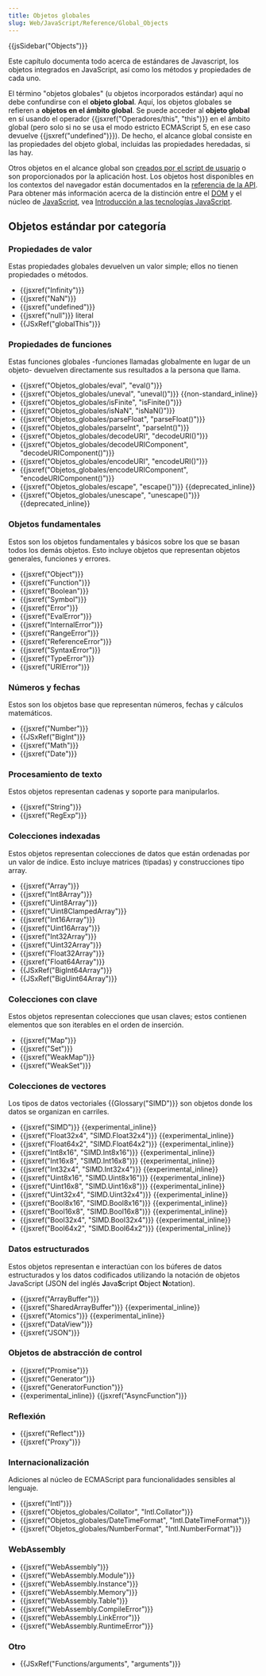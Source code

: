 ```yaml
---
title: Objetos globales
slug: Web/JavaScript/Reference/Global_Objects
---
```


{{jsSidebar("Objects")}}

Este capítulo documenta todo acerca de estándares de Javascript, los objetos integrados en JavaScript, así como los métodos y propiedades de cada uno.

El término "objetos globales" (u objetos incorporados estándar) aquí no debe confundirse con el **objeto global**. Aquí, los objetos globales se refieren a **objetos en el ámbito global**. Se puede acceder al **objeto global** en sí usando el operador {{jsxref("Operadores/this", "this")}} en el ámbito global (pero solo si no se usa el modo estricto ECMAScript 5, en ese caso devuelve {{jsxref("undefined")}}). De hecho, el alcance global consiste en las propiedades del objeto global, incluidas las propiedades heredadas, si las hay.

Otros objetos en el alcance global son [creados por el script de usuario](/es/docs/Web/JavaScript/Guide/Working_with_Objects#Creating_new_objects) o son proporcionados por la aplicación host. Los objetos host disponibles en los contextos del navegador están documentados en la [referencia de la API](/es/docs/Web/API/Reference). Para obtener más información acerca de la distinción entre el [DOM](/es/docs/DOM/DOM_Reference) y el núcleo de [JavaScript](/es/docs/Web/JavaScript), vea [Introducción a las tecnologías JavaScript](/es/docs/Web/JavaScript/JavaScript_technologies_overview).

## Objetos estándar por categoría

### Propiedades de valor

Estas propiedades globales devuelven un valor simple; ellos no tienen propiedades o métodos.

- {{jsxref("Infinity")}}
- {{jsxref("NaN")}}
- {{jsxref("undefined")}}
- {{jsxref("null")}} literal
- {{JSxRef("globalThis")}}

### Propiedades de funciones

Estas funciones globales -funciones llamadas globalmente en lugar de un objeto- devuelven directamente sus resultados a la persona que llama.

- {{jsxref("Objetos_globales/eval", "eval()")}}
- {{jsxref("Objetos_globales/uneval", "uneval()")}} {{non-standard_inline}}
- {{jsxref("Objetos_globales/isFinite", "isFinite()")}}
- {{jsxref("Objetos_globales/isNaN", "isNaN()")}}
- {{jsxref("Objetos_globales/parseFloat", "parseFloat()")}}
- {{jsxref("Objetos_globales/parseInt", "parseInt()")}}
- {{jsxref("Objetos_globales/decodeURI", "decodeURI()")}}
- {{jsxref("Objetos_globales/decodeURIComponent", "decodeURIComponent()")}}
- {{jsxref("Objetos_globales/encodeURI", "encodeURI()")}}
- {{jsxref("Objetos_globales/encodeURIComponent", "encodeURIComponent()")}}
- {{jsxref("Objetos_globales/escape", "escape()")}} {{deprecated_inline}}
- {{jsxref("Objetos_globales/unescape", "unescape()")}} {{deprecated_inline}}

### Objetos fundamentales

Estos son los objetos fundamentales y básicos sobre los que se basan todos los demás objetos. Esto incluye objetos que representan objetos generales, funciones y errores.

- {{jsxref("Object")}}
- {{jsxref("Function")}}
- {{jsxref("Boolean")}}
- {{jsxref("Symbol")}}
- {{jsxref("Error")}}
- {{jsxref("EvalError")}}
- {{jsxref("InternalError")}}
- {{jsxref("RangeError")}}
- {{jsxref("ReferenceError")}}
- {{jsxref("SyntaxError")}}
- {{jsxref("TypeError")}}
- {{jsxref("URIError")}}

### Números y fechas

Estos son los objetos base que representan números, fechas y cálculos matemáticos.

- {{jsxref("Number")}}
- {{JSxRef("BigInt")}}
- {{jsxref("Math")}}
- {{jsxref("Date")}}

### Procesamiento de texto

Estos objetos representan cadenas y soporte para manipularlos.

- {{jsxref("String")}}
- {{jsxref("RegExp")}}

### Colecciones indexadas

Estos objetos representan colecciones de datos que están ordenadas por un valor de índice. Esto incluye matrices (tipadas) y construcciones tipo array.

- {{jsxref("Array")}}
- {{jsxref("Int8Array")}}
- {{jsxref("Uint8Array")}}
- {{jsxref("Uint8ClampedArray")}}
- {{jsxref("Int16Array")}}
- {{jsxref("Uint16Array")}}
- {{jsxref("Int32Array")}}
- {{jsxref("Uint32Array")}}
- {{jsxref("Float32Array")}}
- {{jsxref("Float64Array")}}
- {{JSxRef("BigInt64Array")}}
- {{JSxRef("BigUint64Array")}}

### Colecciones con clave

Estos objetos representan colecciones que usan claves; estos contienen elementos que son iterables en el orden de inserción.

- {{jsxref("Map")}}
- {{jsxref("Set")}}
- {{jsxref("WeakMap")}}
- {{jsxref("WeakSet")}}

### Colecciones de vectores

Los tipos de datos vectoriales {{Glossary("SIMD")}} son objetos donde los datos se organizan en carriles.

- {{jsxref("SIMD")}} {{experimental_inline}}
- {{jsxref("Float32x4", "SIMD.Float32x4")}} {{experimental_inline}}
- {{jsxref("Float64x2", "SIMD.Float64x2")}} {{experimental_inline}}
- {{jsxref("Int8x16", "SIMD.Int8x16")}} {{experimental_inline}}
- {{jsxref("Int16x8", "SIMD.Int16x8")}} {{experimental_inline}}
- {{jsxref("Int32x4", "SIMD.Int32x4")}} {{experimental_inline}}
- {{jsxref("Uint8x16", "SIMD.Uint8x16")}} {{experimental_inline}}
- {{jsxref("Uint16x8", "SIMD.Uint16x8")}} {{experimental_inline}}
- {{jsxref("Uint32x4", "SIMD.Uint32x4")}} {{experimental_inline}}
- {{jsxref("Bool8x16", "SIMD.Bool8x16")}} {{experimental_inline}}
- {{jsxref("Bool16x8", "SIMD.Bool16x8")}} {{experimental_inline}}
- {{jsxref("Bool32x4", "SIMD.Bool32x4")}} {{experimental_inline}}
- {{jsxref("Bool64x2", "SIMD.Bool64x2")}} {{experimental_inline}}

### Datos estructurados

Estos objetos representan e interactúan con los búferes de datos estructurados y los datos codificados utilizando la notación de objetos JavaScript (JSON del inglés **J**ava**S**cript **O**bject **N**otation).

- {{jsxref("ArrayBuffer")}}
- {{jsxref("SharedArrayBuffer")}} {{experimental_inline}}
- {{jsxref("Atomics")}} {{experimental_inline}}
- {{jsxref("DataView")}}
- {{jsxref("JSON")}}

### Objetos de abstracción de control

- {{jsxref("Promise")}}
- {{jsxref("Generator")}}
- {{jsxref("GeneratorFunction")}}
- {{experimental_inline}} {{jsxref("AsyncFunction")}}

### Reflexión

- {{jsxref("Reflect")}}
- {{jsxref("Proxy")}}

### Internacionalización

Adiciones al núcleo de ECMAScript para funcionalidades sensibles al lenguaje.

- {{jsxref("Intl")}}
- {{jsxref("Objetos_globales/Collator", "Intl.Collator")}}
- {{jsxref("Objetos_globales/DateTimeFormat", "Intl.DateTimeFormat")}}
- {{jsxref("Objetos_globales/NumberFormat", "Intl.NumberFormat")}}

### WebAssembly

- {{jsxref("WebAssembly")}}
- {{jsxref("WebAssembly.Module")}}
- {{jsxref("WebAssembly.Instance")}}
- {{jsxref("WebAssembly.Memory")}}
- {{jsxref("WebAssembly.Table")}}
- {{jsxref("WebAssembly.CompileError")}}
- {{jsxref("WebAssembly.LinkError")}}
- {{jsxref("WebAssembly.RuntimeError")}}

### Otro

- {{JSxRef("Functions/arguments", "arguments")}}
